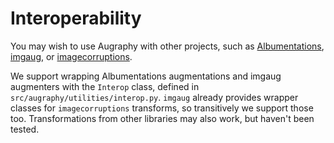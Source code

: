 # Interoperability
You may wish to use Augraphy with other projects, such as [Albumentations](https://github.com/albumentations-team/albumentations), [imgaug](https://github.com/aleju/imgaug), or [imagecorruptions](https://github.com/bethgelab/imagecorruptions).

We support wrapping Albumentations augmentations and imgaug augmenters with the `Interop` class, defined in `src/augraphy/utilities/interop.py`. `imgaug` already provides wrapper classes for `imagecorruptions` transforms, so transitively we support those too. Transformations from other libraries may also work, but haven't been tested.

